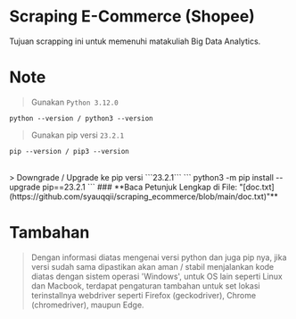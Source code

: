 # **Scraping E-Commerce (Shopee)**
Tujuan scrapping ini untuk memenuhi matakuliah Big Data Analytics.

# **Note**
> Gunakan ```Python 3.12.0```
```
python --version / python3 --version
```
> Gunakan pip versi ```23.2.1```
```
pip --version / pip3 --version
```
<br>
> Downgrade / Upgrade ke pip versi ```23.2.1```
```
python3 -m pip install --upgrade pip==23.2.1
```
### **Baca Petunjuk Lengkap di File: "[doc.txt](https://github.com/syauqqii/scraping_ecommerce/blob/main/doc.txt)"**

# **Tambahan**
> Dengan informasi diatas mengenai versi python dan juga pip nya, jika versi sudah sama dipastikan akan aman / stabil menjalankan kode diatas dengan sistem operasi
> 'Windows', untuk OS lain seperti Linux dan Macbook, terdapat pengaturan tambahan untuk set lokasi terinstallnya webdriver seperti Firefox (geckodriver), Chrome (chromedriver), maupun Edge.
